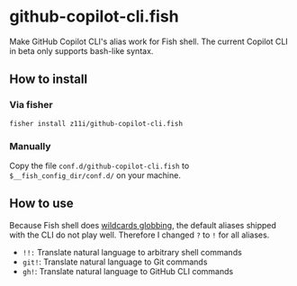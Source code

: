 # github-copilot-cli.fish
Make GitHub Copilot CLI's alias work for Fish shell. The current Copilot CLI in beta only supports bash-like syntax.

## How to install

### Via fisher

```
fisher install z11i/github-copilot-cli.fish
```

### Manually

Copy the file `conf.d/github-copilot-cli.fish` to `$__fish_config_dir/conf.d/` on your machine.

## How to use

Because Fish shell does [wildcards globbing](https://fishshell.com/docs/current/language.html#wildcards-globbing), the default aliases shipped with the CLI do not play well. Therefore I changed `?` to `!` for all aliases.

- `!!:` Translate natural language to arbitrary shell commands
- `git!`: Translate natural language to Git commands
- `gh!`: Translate natural language to GitHub CLI commands
